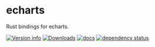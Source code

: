 # echarts
Rust bindings for echarts.

[![Version info](https://img.shields.io/crates/v/echarts.svg)](https://crates.io/crates/echarts)
[![Downloads](https://img.shields.io/crates/d/echarts.svg?style=flat-square)](https://crates.io/crates/echarts)
[![docs](https://img.shields.io/badge/docs-latest-blue.svg?style=flat-square)](https://docs.rs/echarts)
[![dependency status](https://deps.rs/crate/echarts/0.1.0/status.svg)](https://deps.rs/crate/echarts)

